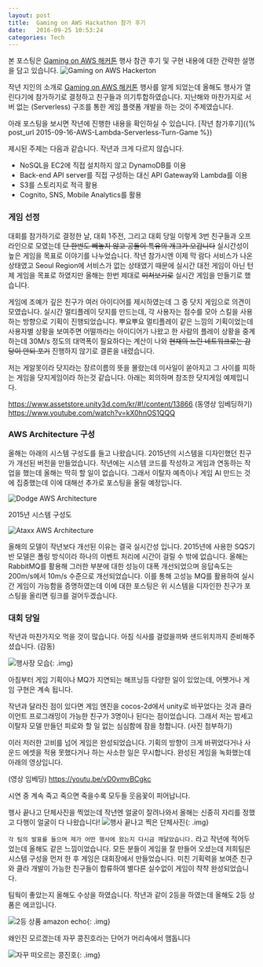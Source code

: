 ```yaml
---
layout: post
title:  Gaming on AWS Hackathon 참가 후기
date:   2016-09-25 10:53:24
categories: Tech
---
```


본 포스팅은 [Gaming on AWS 해커톤] 행사 참관 후기 및 구현 내용에 대한 간략한 설명을 담고 있습니다.
![Gaming on AWS Hackerton](/assets/images/aws_hackathon_2016/gamingonaws__hackathon.png)


작년 지인의 소개로 [Gaming on AWS 해커톤] 행사를 알게 되었는데 올해도 행사가 열린다기에 참가하기로 결정하고 친구들과 의기투합하였습니다.
지난해와 마찬가지로 서버 없는 (Serverless) 구조를 통한 게임 플랫폼 개발을 하는 것이 주제였습니다.

아래 포스팅을 보시면 작년에 진행한 내용을 확인하실 수 있습니다.
[작년 참가후기]({% post_url 2015-09-16-AWS-Lambda-Serverless-Turn-Game %})

제시된 주제는 다음과 같습니다. 작년과 크게 다르지 않습니다.

  * NoSQL을 EC2에 직접 설치하지 않고 DynamoDB를 이용
  * Back-end API server를 직접 구성하는 대신 API Gateway와 Lambda를 이용
  * S3를 스토리지로 적극 활용
  * Cognito, SNS, Mobile Analytics를 활용


### 게임 선정

대회를 참가하기로 결정한 날, 대회 1주전, 그리고 대회 당일 이렇게 3번 친구들과 오프라인으로 모였는데 <del>단 한번도 빼놓지 않고 공돌이 특유의 개그가 오갑니다</del> 실시간성이 높은 게임을 목표로 이야기를 나누었습니다.
작년 참가시엔 이제 막 람다 서비스가 나온 상태였고 Seoul Region에 서비스가 없는 상태였기 때문에 실시간 대전 게임이 아닌 턴제 게임을 목표로 하였지만 올해는 한번 제대로 <del/>미쳐보기로</del> 실시간 게임을 만들기로 했습니다.

게임에 조예가 깊은 친구가 여러 아이디어를 제시하였는데 그 중 닷지 게임으로 의견이 모였습니다.
실시간 멀티플레이 닷지를 만드는데, 각 사용자는 점수를 모아 스킬을 사용하는 방향으로 기획이 진행되었습니다.
뿌요뿌요 멀티플레이 같은 느낌의 기획이었는데 사용자별 상황을 보여주면 어떨까라는 아이디어가 나왔고 한 사람의 플레이 상황을 중계하는데 30M/s 정도의 대역폭이 필요하다는 계산이 나와 <del>현재의 느린 네트워크로는 감당이 안되 포기</del> 진행하지 않기로 결론을 내렸습니다.

저는 게알못이라 닷지라는 장르이름의 뜻을 몰랐는데 미사일이 쏟아지고 그 사이를 피하는 게임을 닷지게임이라 하는것 같습니다.
아래는 회의하며 참조한 닷지게임 예제입니다.

https://www.assetstore.unity3d.com/kr/#!/content/13866
(동영상 임베딩하기)
https://www.youtube.com/watch?v=kX0hnOS1QQQ



### AWS Architecture 구성

올해는 아래의 시스템 구성도를 들고 나왔습니다.
2015년의 시스템을 디자인했던 친구가 개선된 버전을 만들었습니다.
작년에는 시스템 코드를 작성하고 게임과 연동하는 작업을 했는데 올해는 딱히 할 일이 없습니다.
그래서 이탈자 예측이나 게임 AI 만드는 것에 집중했는데 이에 대해선 추가로 포스팅을 올릴 예정입니다.

![Dodge AWS Architecture](/assets/images/aws_hackathon_2016/architecture.png)


2015년 시스템 구성도

![Ataxx AWS Architecture](/assets/images/aws_hackerton/architecture.png)


올해의 모델이 작년보다 개선된 이유는 결국 실시간성 입니다.
2015년에 사용한 SQS기반 모델은 폴링 방식이라 하나의 이벤트 처리에 시간이 걸릴 수 밖에 없습니다.
올해는 RabbitMQ를 활용해 그러한 부분에 대한 성능이 대폭 개선되었으며 응답속도는 200m/s에서 10m/s 수준으로 개선되었습니다.
이를 통해 고성능 MQ를 활용하여 실시간 게임이 가능함을 증명하였는데 이에 대한 포스팅은 위 시스템을 디자인한 친구가 포스팅을 올리면 링크를 걸어두겠습니다.


### 대회 당일

작년과 마찬가지오 먹을 것이 많습니다.
아침 식사를 걸렀을까봐 샌드위치까지 준비해주셨습니다. (감동)

![행사장 모습](/assets/images/aws_hackathon_2016/contest_day_morning.jpg){: .img}

아침부터 게임 기획이나 MQ가 지연되는 해프닝등 다양한 일이 있었는데,
어쨋거나 게임 구현은 계속 됩니다.

작년과 달라진 점이 있다면 게임 엔진을 cocos-2d에서 unity로 바꾸었다는 것과 클라이언트 프로그래밍이 가능한 친구가 3명이나 된다는 점이었습니다.
그래서 저는 밤세고 이탈자 모델 만들던 피로와 할 일 없는 심심함에 잠을 청합니다.
(사진 첨부하기)

이러 저러한 고비를 넘어 게임은 완성되었습니다.
기획의 방향이 크게 바뀌었다거나 사운드 에셋을 적용 못했다거나 하는 사소한 일은 무시합니다.
완성된 게임을 녹화했는데 아래의 영상입니다.

(영상 임베딩)
https://youtu.be/vD0vmvBCgkc

시연 중 계속 죽고 죽으면 죽을수록 모두들 웃음꽃이 피어납니다.

행사 끝나고 단체사진을 찍었는데 작년엔 얼굴이 잘려나와서 올해는 신중히 자리를 정했고 다행이 얼굴이 다 나왔습니다!
![행사 끝나고 찍은 단체사진](/assets/images/aws_hackathon_2016/pic2.jpg){: .img}

`각 팀의 발표를 들으며 제가 어떤 행사에 왔는지 다시금 깨달았습니다.` 라고 작년에 적어두었는데 올해도 같은 느낌이었습니다.
모든 분들이 게임을 잘 만들어 오셨는데 저희팀은 시스템 구성을 먼저 한 후 게임은 대회장에서 만들었습니다.
미친 기획력을 보여준 친구와 클라 개발이 가능한 친구들이 합류하여 별다른 실수없이 게임이 챡챡 완성되었습니다.

팀웍이 좋았는지 올해도 수상을 하였습니다.
작년과 같이 2등을 하였는데 올해도 2등 상품은 에코입니다.

![2등 상품 amazon echo](/assets/images/aws_hackathon_2016/echo.jpg){: .img}


왜인진 모르겠는데 자꾸 콩진호라는 단어가 머리속에서 맴돕니다

![자꾸 떠오르는 콩진호](/assets/images/aws_hackathon_2016/kong.jpg){: .img}


[Gaming on AWS 해커톤]: https://aws.amazon.com/ko/events/gaming-on-aws/seoul-02/hackathon/
[세균전]: https://en.wikipedia.org/wiki/Ataxx
